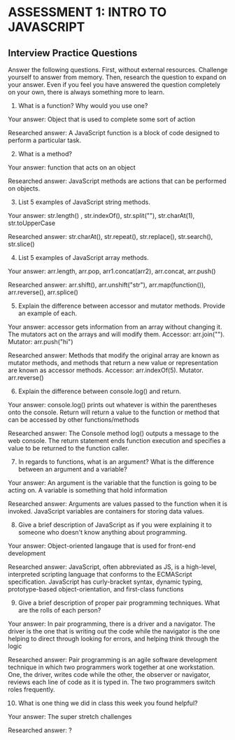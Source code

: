 # ASSESSMENT 1: INTRO TO JAVASCRIPT
## Interview Practice Questions

Answer the following questions. First, without external resources. Challenge yourself to answer from memory. Then, research the question to expand on your answer. Even if you feel you have answered the question completely on your own, there is always something more to learn.   

1. What is a function? Why would you use one?

  Your answer: Object that is used to complete some sort of action 

  Researched answer: A JavaScript function is a block of code designed to perform a particular task.


2. What is a method?

  Your answer: function that acts on an object 

  Researched answer: JavaScript methods are actions that can be performed on objects.


3. List 5 examples of JavaScript string methods.

  Your answer: str.length() , str.indexOf(), str.split(""), str.charAt(1), str.toUpperCase

  Researched answer: str.charAt(), str.repeat(), str.replace(), str.search(), str.slice()


4. List 5 examples of JavaScript array methods.

  Your answer: arr.length, arr.pop, arr1.concat(arr2), arr.concat, arr.push()

  Researched answer: arr.shift(), arr.unshift("str"), arr.map(function()), arr.reverse(), arr.splice()


5. Explain the difference between accessor and mutator methods. Provide an example of each.

  Your answer: accessor gets information from an array without changing it. The mutators act on the arrays and will modify them. Accessor: arr.join(""). Mutator: arr.push("hi")

  Researched answer: Methods that modify the original array are known as mutator methods, and methods that return a new value or representation are known as accessor methods. Accessor: arr.indexOf(5). Mutator. arr.reverse()


6. Explain the difference between console.log() and return.

  Your answer: console.log() prints out whatever is within the parentheses onto the console. Return will return a value to the function or method that can be accessed by other functions/methods

  Researched answer: The Console method log() outputs a message to the web console. The return statement ends function execution and specifies a value to be returned to the function caller.


7. In regards to functions, what is an argument? What is the difference between an argument and a variable?

  Your answer: An argument is the variable that the function is going to be acting on. A variable is something that hold information

  Researched answer: Arguments are values passed to the function when it is invoked. JavaScript variables are containers for storing data values.


8. Give a brief description of JavaScript as if you were explaining it to someone who doesn't know anything about programming.

  Your answer: Object-oriented langauge that is used for front-end development

  Researched answer: JavaScript, often abbreviated as JS, is a high-level, interpreted scripting language that conforms to the ECMAScript specification. JavaScript has curly-bracket syntax, dynamic typing, prototype-based object-orientation, and first-class functions


9. Give a brief description of proper pair programming techniques. What are the rolls of each person?

  Your answer: In pair programming, there is a driver and a navigator. The driver is the one that is writing out the code while the navigator is the one helping to direct through looking for errors, and helping think through the logic 

  Researched answer: Pair programming is an agile software development technique in which two programmers work together at one workstation. One, the driver, writes code while the other, the observer or navigator, reviews each line of code as it is typed in. The two programmers switch roles frequently.


10. What is one thing we did in class this week you found helpful?  

  Your answer: The super stretch challenges 

  Researched answer: ?
